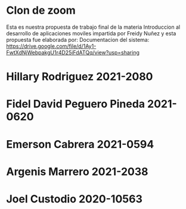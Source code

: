 # Clon de zoom 

Esta es nuestra propuesta de trabajo final de la materia Introduccion al desarrollo de aplicaciones moviles impartida por Freidy Nuñez y esta propuesta fue elaborada por:
Documentacion del sistema: https://drive.google.com/file/d/1Ay1-FwtXdNjWebpakgU1r4D25iFdATQq/view?usp=sharing
# Hillary Rodriguez 2021-2080
# Fidel David Peguero Pineda 2021-0620
# Emerson Cabrera 2021-0594
# Argenis Marrero 2021-2038
# Joel Custodio 2020-10563
